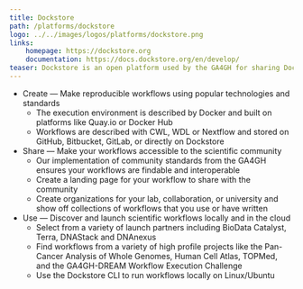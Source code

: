 ```yaml
---
title: Dockstore
path: /platforms/dockstore
logo: ../../images/logos/platforms/dockstore.png
links: 
    homepage: https://dockstore.org
    documentation: https://docs.dockstore.org/en/develop/
teaser: Dockstore is an open platform used by the GA4GH for sharing Docker-based tools described with either the Common Workflow Language (CWL), the Workflow Description Language (WDL), or Nextflow (NFL).
---
```


- Create &mdash; Make reproducible workflows using popular technologies and standards
    + The execution environment is described by Docker and built on platforms like Quay.io or Docker Hub
    + Workflows are described with CWL, WDL or Nextflow and stored on GitHub, Bitbucket, GitLab, or directly on Dockstore
- Share &mdash; Make your workflows accessible to the scientific community
    + Our implementation of community standards from the GA4GH ensures your workflows are findable and interoperable
    + Create a landing page for your workflow to share with the community
    + Create organizations for your lab, collaboration, or university and show off collections of workflows that you use or have written
- Use &mdash; Discover and launch scientific workflows locally and in the cloud
    + Select from a variety of launch partners including BioData Catalyst, Terra, DNAStack and DNAnexus
    + Find workflows from a variety of high profile projects like the Pan-Cancer Analysis of Whole Genomes, Human Cell Atlas, TOPMed, and the GA4GH-DREAM Workflow Execution Challenge
    + Use the Dockstore CLI to run workflows locally on Linux/Ubuntu

